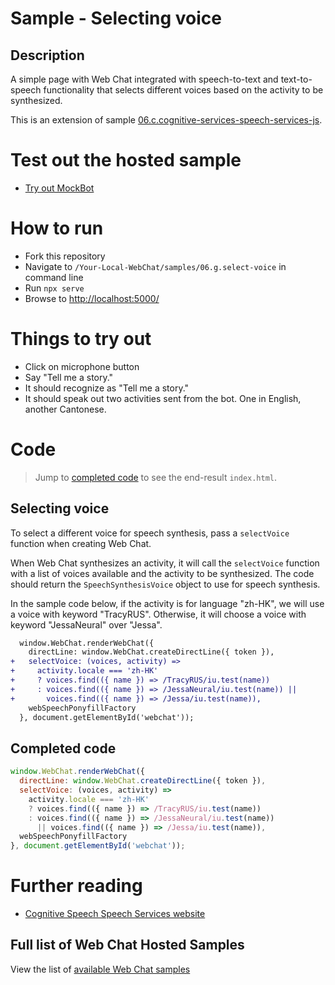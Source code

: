 # Sample - Selecting voice

## Description

A simple page with Web Chat integrated with speech-to-text and text-to-speech functionality that selects different voices based on the activity to be synthesized.

This is an extension of sample [06.c.cognitive-services-speech-services-js](https://github.com/microsoft/BotFramework-WebChat/tree/master/samples/06.c.cognitive-services-speech-services-js).

# Test out the hosted sample

-  [Try out MockBot](https://microsoft.github.io/BotFramework-WebChat/06.g.select-voice)

# How to run

-  Fork this repository
-  Navigate to `/Your-Local-WebChat/samples/06.g.select-voice` in command line
-  Run `npx serve`
-  Browse to [http://localhost:5000/](http://localhost:5000/)

# Things to try out

-  Click on microphone button
-  Say "Tell me a story."
-  It should recognize as "Tell me a story."
-  It should speak out two activities sent from the bot. One in English, another Cantonese.

# Code

> Jump to [completed code](#completed-code) to see the end-result `index.html`.

## Selecting voice

To select a different voice for speech synthesis, pass a `selectVoice` function when creating Web Chat.

When Web Chat synthesizes an activity, it will call the `selectVoice` function with a list of voices available and the activity to be synthesized. The code should return the `SpeechSynthesisVoice` object to use for speech synthesis.

In the sample code below, if the activity is for language "zh-HK", we will use a voice with keyword "TracyRUS". Otherwise, it will choose a voice with keyword "JessaNeural" over "Jessa".

```diff
  window.WebChat.renderWebChat({
    directLine: window.WebChat.createDirectLine({ token }),
+   selectVoice: (voices, activity) =>
+     activity.locale === 'zh-HK'
+     ? voices.find(({ name }) => /TracyRUS/iu.test(name))
+     : voices.find(({ name }) => /JessaNeural/iu.test(name)) ||
+       voices.find(({ name }) => /Jessa/iu.test(name)),
    webSpeechPonyfillFactory
  }, document.getElementById('webchat'));
```

## Completed code

```js
window.WebChat.renderWebChat({
  directLine: window.WebChat.createDirectLine({ token }),
  selectVoice: (voices, activity) =>
    activity.locale === 'zh-HK'
    ? voices.find(({ name }) => /TracyRUS/iu.test(name))
    : voices.find(({ name }) => /JessaNeural/iu.test(name))
      || voices.find(({ name }) => /Jessa/iu.test(name)),
  webSpeechPonyfillFactory
}, document.getElementById('webchat'));
```

# Further reading

-  [Cognitive Speech Speech Services website](https://azure.microsoft.com/en-us/services/cognitive-services/speech-services/)

## Full list of Web Chat Hosted Samples

View the list of [available Web Chat samples](https://github.com/microsoft/BotFramework-WebChat/tree/master/samples)
